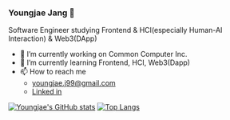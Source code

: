 ### Youngjae Jang 👋

Software Engineer studying Frontend & HCI(especially Human-AI Interaction) & Web3(DApp)
- 🔭 I’m currently working on Common Computer Inc.
- 🌱 I’m currently learning Frontend, HCI, Web3(Dapp)
- 📫 How to reach me
   - youngjae.j99@gmail.com
   - [Linked in](https://www.linkedin.com/in/youngjae-jang-a3b9621ab/)


[![Youngjae's GitHub stats](https://github-readme-stats.vercel.app/api?username=youngjae99&theme=dark&show_icons=true)](https://github.com/anuraghazra/github-readme-stats)
[![Top Langs](https://github-readme-stats.vercel.app/api/top-langs/?username=youngjae99&layout=compact&theme=dark)](https://github.com/anuraghazra/github-readme-stats)
